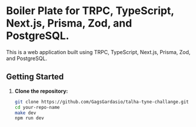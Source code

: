 # Boiler Plate for TRPC, TypeScript, Next.js, Prisma, Zod, and PostgreSQL.

This is a web application built using TRPC, TypeScript, Next.js, Prisma, Zod, and PostgreSQL.

## Getting Started

1. **Clone the repository:**

   ```bash
   git clone https://github.com/GagsGardasio/talha-tyne-challange.git
   cd your-repo-name
   make dev
   npm run dev

